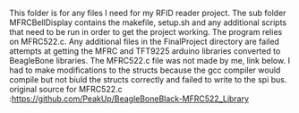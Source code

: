 This folder is for any files I need for my RFID reader project.
The sub folder MFRCBellDisplay contains the makefile, setup.sh and any additional scripts that need to be run in order to get the project working.
The program relies on MFRC522.c. Any additional files in the FinalProject directory are failed attempts at getting the MFRC and TFT9225 arduino libraries converted to BeagleBone libraries. The MFRC522.c file was not made by me, link below.  I had to make modifications to the structs because the gcc compiler would compile but not biuld the structs correctly and failed to write to the spi bus.
original source for MFRC522.c :https://github.com/PeakUp/BeagleBoneBlack-MFRC522_Library

